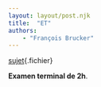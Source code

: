 ```yaml
---
layout: layout/post.njk 
title:  "ET"
authors: 
    - "François Brucker"
---
```


[sujet](../et_2021_2022.pdf){.fichier}

**Examen terminal de 2h**.
